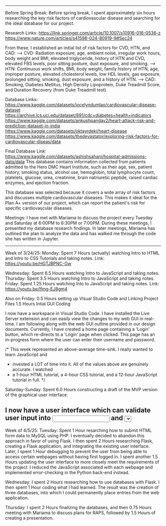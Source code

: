 ------------------------------------------------------------------------------------------------------------
Before Spring Break:
Before spring break, I spent approximately six hours researching the key risk factors of cardiovascular disease and searching for the ideal database for our project. 

Research Links:
https://link.springer.com/article/10.1007/s10916-016-0536-z
https://www.nature.com/articles/s41598-024-80919-9#Sec24

From these, I established an initial list of risk factors for CVD, HTN, and CAD:
--> CVD: Radiation exposure, age, ambient noise, irregular work hours, body weight and BMI, elevated triglyceride, history of HTN and CVD, elevated FBS levels, poor sitting posture, dust exposure, and smoking.
--> HTN: Continuous work shifts, BMI, body weight, family history of HTN, age, improper posture, elevated cholesterol levels, low HDL levels, gas exposure, prolonged sitting, smoking, dust exposure, and a history of HTN.
--> CAD: Smoking, Diabetes Mellitus, High Density Lipoprotein, Duke Treadmill Score, and Duration Recovery (from Duke Treadmill test)

Database Links:
https://www.kaggle.com/datasets/jocelyndumlao/cardiovascular-disease-dataset
https://archive.ics.uci.edu/dataset/891/cdc+diabetes+health+indicators
https://www.kaggle.com/datasets/ankushpanday2/heart-attack-risk-and-prediction-dataset-in-india
https://www.kaggle.com/datasets/oktayrdeki/heart-disease
https://www.kaggle.com/datasets/thedevastator/exploring-risk-factors-for-cardiovascular-diseas/data

Final Database Link:
https://www.kaggle.com/datasets/ashishsahani/hospital-admissions-data/data
This database contains information collected from patients admitted to the Hero DMC Heart Institute, such as their age, sex, patient history, smoking status, alcohol use, hemoglobin, total lymphocyte count, platelets, glucose, urea, creatinine, brain natriuretic peptide, raised cardiac enzymes, and ejection fraction. 

This database was selected because it covers a wide array of risk factors and discusses multiple cardiovascular diseases. This makes it ideal for the Plan A+ version of our project, which can report the patient's risk for specific cardiovascular diseases.

Meetings:
I have met with Mariama to discuss the project every Tuesday and Saturday at 6:00PM to 6:30PM or 7:00PM. During these meetings, I presented my database research findings. In later meetings, Mariama has outlined the plan to analyze the data and has walked me through the code she has written in Jupyter. 

------------------------------------------------------------------------------------------------------------

Week of 3/24/25:
Monday: Spent 7 Hours (actually) watching Intro to HTML and Intro to CSS Tutorials and taking notes.
        Link: https://youtu.be/HGTJBPNC-Gw
              
Wednesday: Spent 6.5 Hours watching Intro to JavaScript and taking notes.
Thursday: Spent 3.5 Hours watching Intro to JavaScript and taking notes.
Friday: Spent 1.25 Hours watching Into to JavaScript and taking notes.
        Link: https://youtu.be/lfmg-EJ8gm4
        
Also on Friday: 0.5 Hours setting up Visual Studio Code and Linking Project Files
                1.5 Hours Intial GUI Coding
                
I now have a workspace in Visual Studio Code. I have installed the Live Server extension and can easily view the changes to my web GUI in real-time. I am following along with the web GUI outline provided in our design documents. Currently, I have created a home page containing a 'Login' button, which re-directs to a 'Login' page when clicked. This page has an in-progress form where the user can enter their username and password.
                
/* This week represented an above-average time-sink. I really wanted to learn JavaScript and
*  invested a LOT of time into it. All of the values above are genuinely accurate. I watched
*  a 1-hour HTML tutorial, a 4-hour CSS tutorial, and a 12-hour JavaScript tutorial in full.
*/

Saturday-Sunday: Spent 6.0 Hours constructing a draft of the MVP version of the graphical user interface. 

I now have a user interface which can validate user input into <input> and <select> elements. I have removed the possibility for the user to enter emojis or other unqiue characters that would be difficult to manage. I have created a system to ensure that the input in an <input> box is within a certain numerical range, which will be very helpful for validating our form before the user submits it.
------------------------------------------------------------------------------------------------------------

Week of 4/5/25:
Tuesday: Spent 1 Hour resarching how to submit HTML form data to MySQL using PHP. I eventually decided to abandon this approach in favor of using Flask. I then spent 2 Hours researching Flask, creating a Flask application, and integrating the existing user interface.
Later, I spent 1 Hour debugging to prevent the user from being able to access certain webpages without having first logged in. I spent another 1.5 Hours updating the user interface to more closely meet the requirements of the project. I reduced the JavaScript associated with each webpage and implemented error-checking in the Python back-end instead.

Wednesday: I spent 2 Hours researching how to use databases with Flask. I then spent 1 Hour coding what I had learned. The result was the creation of three databases, into which I could permanently place entries from the web application.

Thursday: I spent 2 Hours finalizing the databases, and then 0.75 Hours meeting with Mariama to discuss plans for RAPS, followed by 1.5 Hours of creating a presentation.
